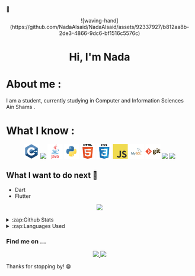 👋
<div align="center">
![waving-hand](https://github.com/NadaAlsaid/NadaAlsaid/assets/92337927/b812aa8b-2de3-4866-9dc6-bf1516c5576c)
</div>


<h1 align="center">Hi, I'm Nada </h1>

# About me :
I am a student, currently studying in Computer and Information Sciences Ain Shams .
# What I know :
<p align="center">



  <div align="center">
  
<code><img height="40" src="https://raw.githubusercontent.com/github/explore/80688e429a7d4ef2fca1e82350fe8e3517d3494d/topics/cpp/cpp.png"></code> <code><img height="40" src="https://github.com/NadaAlsaid/NadaAlsaid/assets/92337927/adc11b1e-e2a3-4285-852a-4bbc37a9bafe"></code> <code><img height="40" src="https://raw.githubusercontent.com/devicons/devicon/master/icons/java/java-original-wordmark.svg"></code> <code><img height="40" src="https://raw.githubusercontent.com/github/explore/80688e429a7d4ef2fca1e82350fe8e3517d3494d/topics/python/python.png"></code> <code><img height="40" src="https://raw.githubusercontent.com/github/explore/80688e429a7d4ef2fca1e82350fe8e3517d3494d/topics/html/html.png"></code> <code><img height="40" src="https://raw.githubusercontent.com/github/explore/80688e429a7d4ef2fca1e82350fe8e3517d3494d/topics/css/css.png"></code>  <code><img height="40" src="https://raw.githubusercontent.com/github/explore/80688e429a7d4ef2fca1e82350fe8e3517d3494d/topics/javascript/javascript.png"></code>  <code><img height="40" src="https://raw.githubusercontent.com/github/explore/80688e429a7d4ef2fca1e82350fe8e3517d3494d/topics/mysql/mysql.png"></code> <code><img height="40" src="https://raw.githubusercontent.com/github/explore/80688e429a7d4ef2fca1e82350fe8e3517d3494d/topics/git/git.png"></code> <code><img height="40" src="https://user-images.githubusercontent.com/92337927/176688880-3b6be711-6787-4db7-a23c-0572508f2f29.png"></code>  <code><img height="40" src="https://user-images.githubusercontent.com/92337927/195696581-362a8c64-9278-4a64-94c8-b21e903fe582.png"></code> 
  </div>
  </div>
  </p>

## What I want to do next :thinking:
- Dart 
- Flutter
  
<div align="center"><img src="https://github.com/NadaAlsaid/NadaAlsaid/blob/main/wave.gif" width="30px" ></div>
<p align="center">
<details>
   <summary>:zap:Github Stats</summary>
   <p align="center">
<img src="https://github-readme-stats.vercel.app/api?username=NadaAlsaid&show_icons=true&theme=dracula">
 </p>
 </details> 
<details> 
    <summary>:zap:Languages Used</summary>
    <p align="center">
  <img src="https://github-readme-stats.vercel.app/api/top-langs/?username=NadaAlsaid&count_private=true&theme=dracula">
   </p>
</details> 
</p>

### Find me on ...
 
 <p align="center">
   <a href="https://www.linkedin.com/in/nada-alsaid-a57a5a20b">
      <img height="40" src="https://user-images.githubusercontent.com/92337927/176229362-19a88c4a-e5ed-4ae8-97b1-c3a4cbb3d0bc.png" >
  </a>  <a href="https://www.nadagaber619@gmail.com" ><img height="40" src="https://user-images.githubusercontent.com/92337927/176232509-f8c51f19-d867-4d68-95b4-ea29b656366b.png" ></a> 


</p>
Thanks for stopping by! 😁
